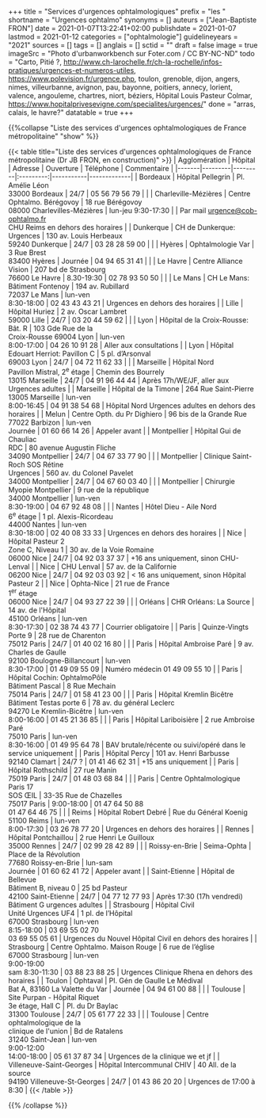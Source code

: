 +++
title = "Services d'urgences ophtalmologiques"
prefix = "les "
shortname = "Urgences ophtalmo"
synonyms = []
auteurs = ["Jean-Baptiste FRON"]
date = 2021-01-07T13:22:41+02:00
publishdate = 2021-01-07
lastmod = 2021-01-12
categories = ["ophtalmologie"]
guidelineyears = "2021"
sources = []
tags = []
anglais = []
sctid = ""
draft = false
image = true
imageSrc = "Photo d'urbanworkbench sur Foter.com / CC BY-NC-ND"
todo = "Carto, Pitié ?, http://www.ch-larochelle.fr/ch-la-rochelle/infos-pratiques/urgences-et-numeros-utiles, https://www.polevision.fr/urgence.php, toulon, grenoble, dijon, angers, nimes, villeurbanne, avignon, pau, bayonne, poitiers, annecy, lorient, valence, angouleme, chartres, niort, béziers, Hôpital Louis Pasteur Colmar, https://www.hopitalprivesevigne.com/specialites/urgences/"
done = "arras, calais, le havre?"
datatable = true
+++

{{%collapse "Liste des services d'urgences ophtalmologiques de France métropolitaine" "show" %}}

{{< table title="Liste des services d'urgences ophtalmologiques de France métropolitaine (Dr JB FRON, en construction)" >}}
| Agglomération | Hôpital | Adresse | Ouverture | Téléphone | Commentaire |
|-------|---------|---------|:---------:|-----------|-------------|
| Bordeaux | Hôpital Pellegrin | Pl. Amélie Léon<br>33000 Bordeaux | 24/7 | 05 56 79 56 79 | |
| Charleville-Mézières | Centre Ophtalmo. Bérégovoy | 18 rue Bérégovoy<br>08000 Charlevilles-Mézières | lun-jeu 9:30-17:30 | | Par mail urgence@cob-ophtalmo.fr<br>CHU Reims en dehors des horaires |
| Dunkerque | CH de Dunkerque: Urgences | 130 av. Louis Herbeaux<br>59240 Dunkerque | 24/7 | 03 28 28 59 00 | |
| Hyères | Ophtalmologie Var | 3 Rue Brest<br>83400 Hyères | Journée | 04 94 65 31 41 | |
| Le Havre | Centre Alliance Vision | 207 bd de Strasbourg<br>76600 Le Havre | 8.30-19:30 | 02 78 93 50 50 | |
| Le Mans | CH Le Mans: Bâtiment Fontenoy | 194 av. Rubillard<br>72037 Le Mans | lun-ven<br>8:30-18:00 | 02 43 43 43 21 | Urgences en dehors des horaires |
| Lille | Hôpital Huriez | 2 av. Oscar Lambret<br>59000 Lille | 24/7 | 03 20 44 59 62 | |
| Lyon | Hôpital de la Croix-Rousse: Bât. R | 103 Gde Rue de la<br>Croix-Rousse 69004 Lyon | lun-ven<br>8:00-17:00 | 04 26 10 91 28 | Aller aux consultations |
| Lyon | Hôpital Edouart Herriot: Pavillon C | 5 pl. d’Arsonval<br>69003 Lyon | 24/7 | 04 72 11 62 33 | |
| Marseille | Hôpital Nord<br>Pavillon Mistral, 2<sup>e</sup> étage | Chemin des Bourrely<br>13015 Marseille | 24/7 | 04 91 96 44 44 | Après 17h/WE/JF, aller aux Urgences adultes |
| Marseille | Hôpital de la Timone | 264 Rue Saint-Pierre<br>13005 Marseille | lun-ven<br>8:00-16:45 | 04 91 38 54 68 | Hôpital Nord Urgences adultes en dehors des horaires |
| Melun | Centre Opth. du Pr Dighiero | 96 bis de la Grande Rue<br>77022 Barbizon | lun-ven<br>Journée | 01 60 66 14 26 | Appeler avant |
| Montpellier | Hôpital Gui de Chauliac<br>RDC | 80 avenue Augustin Fliche<br>34090 Montpellier | 24/7 | 04 67 33 77 90 | |
| Montpellier | Clinique Saint-Roch SOS Rétine<br>Urgences | 560 av. du Colonel Pavelet<br>34000 Montpellier | 24/7 | 04 67 60 03 40 | |
| Montpellier | Chirurgie Myopie Montpellier | 9 rue de la république<br>34000 Montpellier | lun-ven<br>8:30-19:00 | 04 67 92 48 08 | |
| Nantes | Hôtel Dieu - Aile Nord<br>6<sup>e</sup> étage | 1 pl. Alexis-Ricordeau<br>44000 Nantes | lun-ven<br>8:30-18:00 | 02 40 08 33 33 | Urgences en dehors des horaires |
| Nice | Hôpital Pasteur 2<br>Zone C, Niveau 1 | 30 av. de la Voie Romaine<br>06000 Nice | 24/7 | 04 92 03 37 37 | +16 ans uniquement, sinon CHU-Lenval |
| Nice | CHU Lenval | 57 av. de la Californie<br>06200 Nice | 24/7 | 04 92 03 03 92 | < 16 ans uniquement, sinon Hôpital Pasteur 2 |
| Nice | Ophta-Nice | 21 rue de France<br>1<sup>er</sup> étage<br>06000 Nice | 24/7 | 04 93 27 22 39 | |
| Orléans | CHR Orléans: La Source | 14 av. de l'Hôpital<br>45100 Orléans | lun-ven<br>8:30-17:30 | 02 38 74 43 77 | Courrier obligatoire |
| Paris | Quinze-Vingts<br>Porte 9 | 28 rue de Charenton<br>75012 Paris | 24/7 | 01 40 02 16 80 | |
| Paris | Hôpital Ambroise Paré | 9 av. Charles de Gaulle<br>92100 Boulogne-Billancourt | lun-ven<br>8:30-17:00 | 01 49 09 55 09 | Numéro médecin 01 49 09 55 10 |
| Paris | Hôpital Cochin: OphtalmoPôle<br>Bâtiment Pascal | 8 Rue Mechain<br>75014 Paris | 24/7 | 01 58 41 23 00 | |
| Paris | Hôpital Kremlin Bicêtre<br>Bâtiment Testas porte 6 | 78 av. du général Leclerc<br>94270 Le Kremlin-Bicêtre | lun-ven<br>8:00-16:00 | 01 45 21 36 85 | |
| Paris | Hôpital Lariboisière | 2 rue Ambroise Paré<br>75010 Paris | lun-ven<br>8:30-16:00 | 01 49 95 64 78 | BAV brutale/récente ou suivi/opéré dans le service uniquement |
| Paris | Hôpital Percy | 101 av. Henri Barbusse<br>92140 Clamart | 24/7 ? | 01 41 46 62 31 | +15 ans uniquement |
| Paris | Hôpital Rothschild | 27 rue Manin<br>75019 Paris | 24/7 | 01 48 03 68 84 | |
| Paris | Centre Ophtalmologique Paris 17<br>SOS ŒIL | 33-35 Rue de Chazelles<br>75017 Paris | 9:00-18:00 | 01 47 64 50 88<br>01 47 64 46 75 | |
| Reims | Hôpital Robert Debré | Rue du Général Koenig<br>51100 Reims | lun-ven<br>8:00-17:30 | 03 26 78 77 20 | Urgences en dehors des horaires |
| Rennes | Hôpital Pontchaillou | 2 rue Henri Le Guilloux<br>35000 Rennes | 24/7 | 02 99 28 42 89 | |
| Roissy-en-Brie | Seima-Ophta | Place de la Révolution<br>77680 Roissy-en-Brie | lun-sam<br>Journée | 01 60 62 41 72 | Appeler avant |
| Saint-Etienne | Hôpital de Bellevue<br>Bâtiment B, niveau 0 | 25 bd Pasteur<br>42100 Saint-Etienne | 24/7 | 04 77 12 77 93 | Après 17:30 (17h vendredi) Bâtiment G urgences adultes |
| Strasbourg | Hôpital Civil<br>Unité Urgences UF4 | 1 pl. de l’Hôpital<br>67000 Strasbourg | lun-ven<br>8:15-18:00 | 03 69 55 02 70<br>03 69 55 05 61 | Urgences du Nouvel Hôpital Civil en dehors des horaires |
| Strasbourg | Centre Ophtalmo. Maison Rouge | 6 rue de l’église<br>67000 Strasbourg | lun-ven<br>9:00-19:00<br>sam 8:30-11:30 | 03 88 23 88 25 | Urgences Clinique Rhena en dehors des horaires |
| Toulon | Ophtaval | Pl. Gén de Gaulle Le Médival<br>Bat A, 83160 La Valette du Var | Journée | 04 94 61 00 88 | |
| Toulouse | Site Purpan - Hôpital Riquet<br>3e étage, Hall C | Pl. du Dr Baylac<br>31300 Toulouse | 24/7 | 05 61 77 22 33 | |
| Toulouse | Centre ophtalmologique de la<br>clinique de l'union | Bd de Ratalens<br>31240 Saint-Jean | lun-ven<br>9:00-12:00<br>14:00-18:00 | 05 61 37 87 34 | Urgences de la clinique we et jf |
| Villeneuve-Saint-Georges | Hôpital Intercommunal CHIV | 40 All. de la source<br>94190 Villeneuve-St-Georges | 24/7 | 01 43 86 20 20 | Urgences de 17:00 à 8:30 |
{{< /table >}}

{{% /collapse %}}
